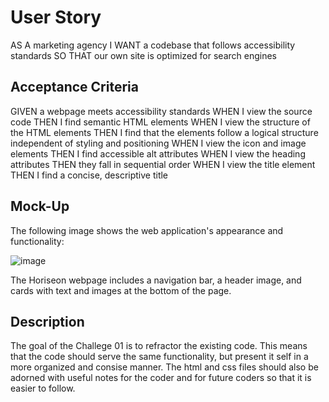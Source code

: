 # User Story

AS A marketing agency
I WANT a codebase that follows accessibility standards
SO THAT our own site is optimized for search engines

## Acceptance Criteria

GIVEN a webpage meets accessibility standards
WHEN I view the source code
THEN I find semantic HTML elements
WHEN I view the structure of the HTML elements
THEN I find that the elements follow a logical structure independent of styling and positioning
WHEN I view the icon and image elements
THEN I find accessible alt attributes
WHEN I view the heading attributes
THEN they fall in sequential order
WHEN I view the title element
THEN I find a concise, descriptive title

## Mock-Up

The following image shows the web application's appearance and functionality:

![image](https://user-images.githubusercontent.com/111001779/193456096-c2605a89-98c2-49ea-8cfa-0e9c36cefcc4.png)

The Horiseon webpage includes a navigation bar, a header image, and cards with text and images at the bottom of the page.

## Description

The goal of the Challege 01 is to refractor the existing code. This means that the code should serve the same functionality, but present it self in a more organized and consise manner. The html and css files should also be adorned with useful notes for the coder and for future coders so that it is easier to follow.
